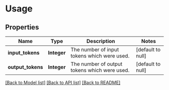 # Usage
## Properties

| Name | Type | Description | Notes |
|------------ | ------------- | ------------- | -------------|
| **input\_tokens** | **Integer** | The number of input tokens which were used. | [default to null] |
| **output\_tokens** | **Integer** | The number of output tokens which were used. | [default to null] |

[[Back to Model list]](../README.md#documentation-for-models) [[Back to API list]](../README.md#documentation-for-api-endpoints) [[Back to README]](../README.md)

